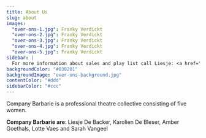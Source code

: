 ```yaml
---
title: About Us
slug: about
images:
  "over-ons-1.jpg": Franky Verdickt
  "over-ons-2.jpg": Franky Verdickt
  "over-ons-3.jpg": Franky Verdickt
  "over-ons-4.jpg": Franky Verdickt
  "over-ons-5.jpg": Franky Verdickt
sidebar: |
  For more information about sales and play list call Liesje: <a href="tel:+32486903916">+32&nbsp;486&nbsp;90&nbsp;39 16</a> or contact Thassos directly: <a href="tel:+3232350490">+32&nbsp;3&nbsp;235&nbsp;04&nbsp;90</a>.
backgroundColor: "#030201"
backgroundImage: "over-ons-background.jpg"
contentColor: "#ddd"
sidebarColor: "#ccc"
---
```


Company Barbarie is a professional theatre collective consisting of five women. 


**Company Barbarie are**: Liesje De Backer, Karolien De Bleser, Amber Goethals, Lotte Vaes and Sarah Vangeel
